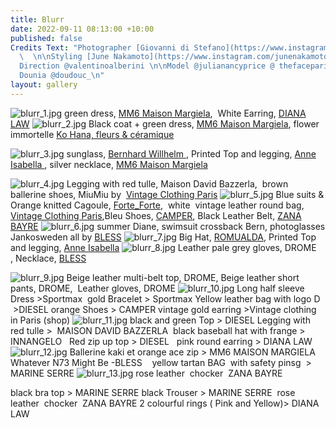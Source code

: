 ```yaml
---
title: Blurr
date: 2022-09-11 08:13:00 +10:00
published: false
Credits Text: "Photographer [Giovanni di Stefano](https://www.instagram.com/__giovanni__di__stefano/?hl=en)
  \  \n\nStyling [June Nakamoto](https://www.instagram.com/junenakamoto/?hl=en)  \nArt
  Direction @valentinoalberini \n\nModel @julianancyprice @ thefaceparis\nTanks to
  Dounia @doudouc_\n"
layout: gallery
---
```


![blurr_1.jpg](/uploads/blurr_1.jpg)
green dress, [MM6 Maison Margiela](https://www.maisonmargiela.com/en-au/mm6/women/),  White Earring, [DIANA LAW](https://dianalaw.com)
![blurr_2.jpg](/uploads/blurr_2.jpg)
Black coat + green dress, [MM6 Maison Margiela](https://www.maisonmargiela.com/en-au/mm6/women/), flower immortelle [Ko Hana, fleurs & céramique](https://www.instagram.com/kohanafleursceramique/?hl=en)

![blurr_3.jpg](/uploads/blurr_3.jpg)
sunglass, [Bernhard Willhelm ](http://www.bernhardwillhelm.com),  Printed Top and legging, [Anne Isabella ](https://anneisabella.com), silver necklace, [MM6 Maison Margiela](https://www.maisonmargiela.com/en-au/maison-margiela/women/accessories/jewellery/)

![blurr_4.jpg](/uploads/blurr_4.jpg)
Legging with red tulle, Maison David Bazzerla, 
brown ballerine shoes, MiuMiu by  [Vintage Clothing Paris](https://www.instagram.com/vintageclothingparis/?hl=en) 
![blurr_5.jpg](/uploads/blurr_5.jpg)
Blue suits & Orange knitted Cagoule, [Forte_Forte](https://www.instagram.com/forte_forte/?hl=en),  white  vintage leather round bag, [Vintage Clothing Paris](https://www.instagram.com/vintageclothingparis/?hl=en),Bleu Shoes,  [CAMPER](https://www.camper.com/en_AU/women/shoes/med_sneakers_women?gclid=CjwKCAjwyaWZBhBGEiwACslQo0EFv5Sza6V0PiIRj8umbY9fn41by9AdaxGky3yO-nvsln60iBHMuBoCJk0QAvD_BwE), Black Leather Belt, [ZANA BAYRE](https://www.instagram.com/zanabayne/)
![blurr_6.jpg](/uploads/blurr_6.jpg)
summer Diane, swimsuit crossback Bern, photoglasses Jankosweden all by [BLESS](https://www.instagram.com/blessfashion.online/?hl=en)
![blurr_7.jpg](/uploads/blurr_7.jpg)
Big Hat, [ROMUALDA](https://www.instagram.com/romu.alda/?hl=en),
Printed Top and legging, [Anne Isabella](https://www.instagram.com/anne___isabella/)
![blurr_8.jpg](/uploads/blurr_8.jpg)
Leather pale grey gloves, DROME , Necklace, [BLESS](https://www.instagram.com/blessfashion.online/?hl=en)

![blurr_9.jpg](/uploads/blurr_9.jpg)
Beige leather multi-belt top, DROME,
Beige leather short pants, DROME, 
Leather gloves, DROME
![blurr_10.jpg](/uploads/blurr_10.jpg)
Long half sleeve Dress >Sportmax  gold Bracelet > Sportmax Yellow leather bag with logo D  >DIESEL orange Shoes > CAMPER vintage gold earring >Vintage clothing in Paris (shop)
![blurr_11.jpg](/uploads/blurr_11.jpg)
black and green Top > DIESEL Legging with red tulle >  MAISON DAVID BAZZERLA  black baseball hat with frange > INNANGELO 
 Red zip up top > DIESEL   pink round earring > DIANA LAW
![blurr_12.jpg](/uploads/blurr_12.jpg)
Ballerine kaki et orange ace zip > MM6 MAISON MARGIELA 
Whatever N73 Might Be -BLESS   
yellow tartan BAG  with safety pinsg  > MARINE SERRE
![blurr_13.jpg](/uploads/blurr_13.jpg)
rose leather  chocker  ZANA BAYRE

black bra top > MARINE SERRE black Trouser > MARINE SERRE  rose leather  chocker  ZANA BAYRE 2 colourful rings ( Pink and Yellow)> DIANA LAW
